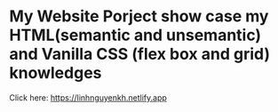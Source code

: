 # My Website Porject show case my HTML(semantic and unsemantic) and Vanilla CSS (flex box and grid) knowledges 

Click here: https://linhnguyenkh.netlify.app
